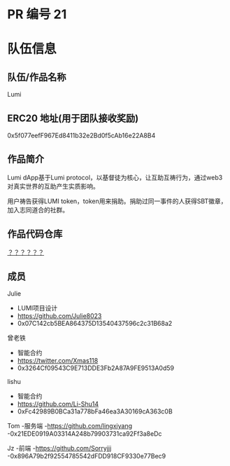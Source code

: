 # PR 编号 21 
# 队伍信息
## 队伍/作品名称
Lumi

## ERC20 地址(用于团队接收奖励)
0x5f077eefF967Ed8411b32e2Bd0f5cAb16e22A8B4

## 作品简介

Lumi dApp基于Lumi protocol，以基督徒为核心，让互助互祷行为，通过web3对真实世界的互助产生实质影响。

用户祷告获得LUMI token，token用来捐助。捐助过同一事件的人获得SBT徽章，加入志同道合的社群。

## 作品代码仓库
[？？？？？？](https://github.com/lumi-labs)

## 成员
Julie
- LUMI项目设计
- https://github.com/Julie8023
- 0x07C142cb5BEA864375D13540437596c2c31B68a2

曾老铁
- 智能合约
- https://twitter.com/Xmas118
- 0x3264Cf09543C9E713DDE3Fb2A87A9FE9513A0d59

lishu
- 智能合约
- https://github.com/Li-Shu14
- 0xFc42989B0BCa31a778bFa46ea3A30169cA363c0B

Tom
-服务端
-https://github.com/lingxiyang
-0x21EDE0919A03314A248b79903731ca92Ff3a8eDc

Jz
-前端
-https://github.com/Sorryjjj
-0x896A79b2f92554785542dFDD918CF9330e77Bec9